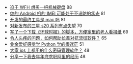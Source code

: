 - [迫于 WFH 想买一把机械键盘](https://www.v2ex.com/t/643955) 88
- [你的 Android 机的 IMEI 可能处于不设防的状态](https://www.v2ex.com/t/643907) 81
- [开发的最终工具是 mac 吗](https://www.v2ex.com/t/643973) 81
- [对新发布的三星 s20 系列有点失望](https://www.v2ex.com/t/643925) 70
- [写了一个下载《环球时报》的脚本，方便家里的老人看报纸](https://www.v2ex.com/t/643957) 69
- [令人头疼的问题，如何帮助长辈对抗流氓软件？](https://www.v2ex.com/t/644009) 65
- [业余爱好感觉学 Python 学的很迷茫](https://www.v2ex.com/t/643905) 51
- [大家 ios 上都用的什么密码管理软件？](https://www.v2ex.com/t/643937) 48
- [分享一下我去年年底求职阿里的经历](https://www.v2ex.com/t/644006) 48
